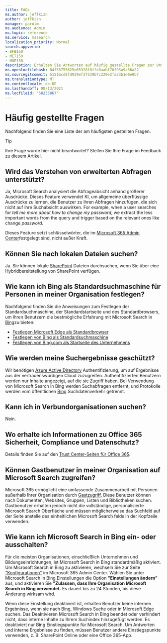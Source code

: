 ```yaml
---
title: FAQs
ms.author: jeffkizn
author: jeffkizn
manager: parulm
ms.audience: Admin
ms.topic: reference
ms.service: mssearch
localization_priority: Normal
search.appverid:
- BFB160
- MET150
- MOE150
description: Erhalten Sie Antworten auf häufig gestellte Fragen zur Unternehmenssuche und zu Microsoft Search
ms.openlocfilehash: 84f53755625e65328f8ffe8aabf78f93a9a36a22
ms.sourcegitcommit: 5151bcd8fd929ef37239b7c229e2fa33b1e0e0b7
ms.translationtype: MT
ms.contentlocale: de-DE
ms.lasthandoff: 08/13/2021
ms.locfileid: "58235867"
---
```

<!-- markdownlint-disable no-trailing-punctuation -->
# <a name="frequently-asked-questions"></a>Häufig gestellte Fragen

Nachfolgend finden Sie eine Liste der am häufigsten gestellten Fragen.

> [!TIP]
> Ihre Frage wurde hier nicht beantwortet? Stellen Sie Ihre Frage im Feedback zu diesem Artikel.

## <a name="is-advanced-query-understanding-supported"></a>Wird das Verstehen von erweiterten Abfragen unterstützt?

Ja, Microsoft Search analysiert die Abfrageabsicht anhand größerer Ausdrücke. Dieses Feature verwendet KI, um allgemeine überflüssige Ausdrücke zu lernen, die Benutzer zu ihren Abfragen hinzufügen, die sich nicht auf ihre Suchabsicht auswirken. For example, when a user searches for *tell me more about how to change my password*, we extract the less important words from the query and trigger based on the relevant ones like change *password*.
  
Dieses Feature setzt schlüsselwörter, die im [Microsoft 365 Admin Center](https://admin.microsoft.com)festgelegt sind, nicht außer Kraft.
  
## <a name="can-you-search-for-files-on-premises"></a>Können Sie nach lokalen Dateien suchen?

Ja. Sie können lokale [SharePoint](http://sharepoint.com/) Dateien durchsuchen, wenn Sie über eine Hybridbereitstellung von SharePoint verfügen.
  
## <a name="how-do-i-make-bing-the-default-search-engine-for-people-in-my-org"></a>Wie kann ich Bing als Standardsuchmaschine für Personen in meiner Organisation festlegen?

Nachfolgend finden Sie die Anweisungen zum Festlegen der Standardsuchmaschine, der Standardstartseite und des Standardbrowsers, um Ihren Benutzern die bestmögliche Erfahrung mit Microsoft Search in [Bing](https://Bing.com)zu bieten:

- [Festlegen Microsoft Edge als Standardbrowser](/deployedge/edge-default-browser)
- [Festlegen von Bing als Standardsuchmaschine](set-default-search-engine.md)
- [Festlegen von Bing.com als Startseite des Unternehmens](set-default-homepage.md)

## <a name="how-are-my-search-results-protected"></a>Wie werden meine Suchergebnisse geschützt?

Wir benötigen [Azure Active Directory](/azure/active-directory/) Authentifizierung, um auf Ergebnisse aus der vertrauenswürdigen Cloud zuzugreifen. Authentifizierten Benutzern werden nur Inhalte angezeigt, auf die sie Zugriff haben. Bei Verwendung von Microsoft Search in Bing werden Suchabfragen entfernt, und Protokolle werden vom öffentlichen [Bing](https://Bing.com) Suchdatenverkehr getrennt.

## <a name="can-i-search-across-federated-organizations"></a>Kann ich in Verbundorganisationen suchen?

Nein.

## <a name="where-can-i-get-info-about-office-365-security-compliance-and-privacy"></a>Wo erhalte ich Informationen zu Office 365 Sicherheit, Compliance und Datenschutz?

Details finden Sie auf den [Trust Center-Seiten für Office 365](https://www.microsoft.com/TrustCenter/CloudServices/office365/default.aspx).

## <a name="can-guest-users-access-microsoft-search-in-my-organization"></a>Können Gastbenutzer in meiner Organisation auf Microsoft Search zugreifen?

Microsoft 365 ermöglicht eine umfassende Zusammenarbeit mit Personen außerhalb Ihrer Organisation durch [Gastzugriff.](/microsoft-365/solutions/collaborate-with-people-outside-your-organization) Diese Benutzer können nach Dokumenten, Websites, Gruppen, Listen und Bibliotheken suchen. Gastbenutzer erhalten jedoch nicht die vollständige, personalisierte Microsoft Search Oberfläche und müssen möglicherweise das Suchfeld auf der Seite anstelle des einheitlichen Microsoft Search felds in der Kopfzeile verwenden.

## <a name="how-do-i-turn-microsoft-search-in-bing-on-or-off"></a>Wie kann ich Microsoft Search in Bing ein- oder ausschalten?

Für die meisten Organisationen, einschließlich Unternehmen und Bildungseinrichtungen, ist Microsoft Search in Bing standardmäßig aktiviert. Um Microsoft Search in Bing zu aktivieren, wechseln Sie zur Seite ["Konfigurationen"](https://admin.microsoft.com/Adminportal/Home#/MicrosoftSearch/configurations) im Microsoft 365 Admin Center. Wählen Sie unter Microsoft Search in Bing Einstellungen die Option **"Einstellungen ändern"** aus, und aktivieren Sie **"Zulassen, dass Ihre Organisation Microsoft Search in Bing verwendet.** Es dauert bis zu 24 Stunden, bis diese Änderung wirksam wird.

Wenn diese Einstellung deaktiviert ist, erhalten Benutzer keine internen Ergebnisse, wenn sie nach Bing, Windows Suche oder in Microsoft Edge suchen. Das Deaktivieren Microsoft Search in Bing beendet oder verhindert nicht, dass interne Inhalte zu Ihrem Suchindex hinzugefügt werden. Es deaktiviert nur Bing Einstiegspunkte für Microsoft Search. Um Antworten und interne Ergebnisse zu finden, müssen Benutzer andere Einstiegspunkte verwenden, z. B. SharePoint Online oder eine Office 365-App.
